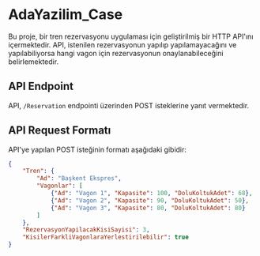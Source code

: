 # AdaYazilim_Case

Bu proje, bir tren rezervasyonu uygulaması için geliştirilmiş bir HTTP API'ını içermektedir. API, istenilen rezervasyonun yapılıp yapılamayacağını ve yapılabiliyorsa hangi vagon için rezervasyonun onaylanabileceğini belirlemektedir.

## API Endpoint

API, `/Reservation` endpointi üzerinden POST isteklerine yanıt vermektedir.

## API Request Formatı

API'ye yapılan POST isteğinin formatı aşağıdaki gibidir:

```json
{
    "Tren": {
        "Ad": "Başkent Ekspres",
        "Vagonlar": [
            {"Ad": "Vagon 1", "Kapasite": 100, "DoluKoltukAdet": 68},
            {"Ad": "Vagon 2", "Kapasite": 90, "DoluKoltukAdet": 50},
            {"Ad": "Vagon 3", "Kapasite": 80, "DoluKoltukAdet": 80}
        ]
    },
    "RezervasyonYapilacakKisiSayisi": 3,
    "KisilerFarkliVagonlaraYerlestirilebilir": true
}
